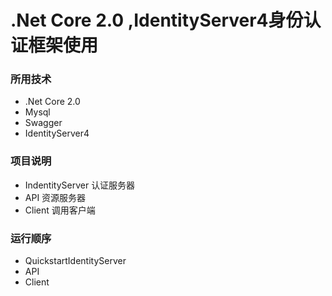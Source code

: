 # .Net Core 2.0 ,IdentityServer4身份认证框架使用

### 所用技术
   * .Net Core 2.0
   * Mysql
   * Swagger
   * IdentityServer4

### 项目说明
  * IndentityServer 认证服务器
  * API 资源服务器
  * Client 调用客户端
  

### 运行顺序
  * QuickstartIdentityServer
  * API
  * Client

